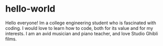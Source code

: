 # hello-world
Hello everyone! Im a college engineering student who is fascinated with coding. I would love to learn how to code, both for its value and for my interests.
I am an avid musician and piano teacher, and love Studio Ghibli films.
